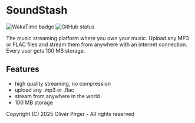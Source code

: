 # SoundStash

![WakaTime badge](https://hackatime-badge.hackclub.com/U078A5HKZ9D/hackbook) ![GitHub status](https://img.shields.io/github/checks-status/4f48/soundstash/main)

The music streaming platform where you own your music. Upload any MP3 or FLAC files and stream them from anywhere with an internet connection. Every user gets 100 MB storage.

## Features

- high quality streaming, no compression
- upload any .mp3 or .flac
- stream from anywhere in the world
- 100 MB storage

Copyright (C) 2025 Olivér Pirger - All rights reserved
